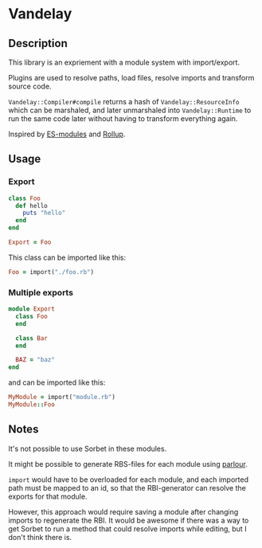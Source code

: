 # Vandelay

## Description

This library is an expriement with a module system with import/export.

Plugins are used to resolve paths, load files, resolve imports and
transform source code.

`Vandelay::Compiler#compile` returns a hash of `Vandelay::ResourceInfo`
which can be marshaled, and later unmarshaled into `Vandelay::Runtime`
to run the same code later without having to transform everything again.

Inspired by [ES-modules](https://tc39.es/ecma262/#sec-modules) and
[Rollup](https://rollupjs.org/).

## Usage

### Export

```ruby
class Foo
  def hello
    puts "hello"
  end
end

Export = Foo
```

This class can be imported like this:

```ruby
Foo = import("./foo.rb")
```

### Multiple exports

```ruby
module Export
  class Foo
  end

  class Bar
  end

  BAZ = "baz"
end
```

and can be imported like this:

```ruby
MyModule = import("module.rb")
MyModule::Foo
```

## Notes

It's not possible to use Sorbet in these modules.

It might be possible to generate RBS-files for each module using
[parlour](https://github.com/AaronC81/parlour).

`import` would have to be overloaded for each module, and each
imported path must be mapped to an id, so that the RBI-generator
can resolve the exports for that module.

However, this approach would require saving a module after
changing imports to regenerate the RBI. It would be awesome
if there was a way to get Sorbet to run a method that could
resolve imports while editing, but I don't think there is.
